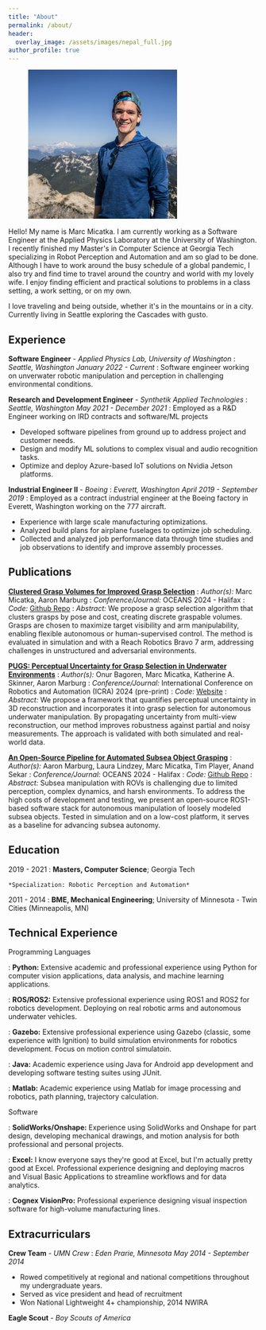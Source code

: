 ```yaml
---
title: "About"
permalink: /about/
header:
  overlay_image: /assets/images/nepal_full.jpg
author_profile: true
---
```

<figure style="width: 300px" class="align-right">
  <a href="/assets/images/about/marc_washington.jpg"><img src="/assets/images/about/marc_washington.jpg"></a>
</figure>

Hello! My name is Marc Micatka. I am currently working as a Software Engineer at the Applied Physics Laboratory at the University of Washington. I recently finished my Master's in Computer Science at Georgia Tech specializing in Robot Perception and Automation and am so glad to be done. Although I have to work around the busy schedule of a global pandemic, I also try and find time to travel around the country and world with my lovely wife. I enjoy finding efficient and practical solutions to problems in a class setting, a work setting, or on my own.

I love traveling and being outside, whether it's in the mountains or in a city. Currently living in Seattle exploring the Cascades with gusto.


Experience
----------
**Software Engineer** -    *Applied Physics Lab, University of Washington*
: *Seattle, Washington      January 2022 - Current*
: Software engineer working on unverwater robotic manipulation and perception in challenging environmental conditions.

**Research and Development Engineer** -    *Synthetik Applied Technologies*
: *Seattle, Washington      May 2021 - December 2021*
:  Employed as a R&D Engineer working on IRD contracts and software/ML projects
  * Developed software pipelines from ground up to address project and customer needs.
  * Design and modify ML solutions to complex visual and audio recognition tasks.
  * Optimize and deploy Azure-based IoT solutions on Nvidia Jetson platforms.

**Industrial Engineer II** -    *Boeing*
: *Everett, Washington      April 2019 - September 2019*
:  Employed as a contract industrial engineer at the Boeing factory in Everett, Washington working on the 777 aircraft.
  * Experience with large scale manufacturing optimizations.
  * Analyzed build plans for airplane fuselages to optimize job scheduling.
  * Collected and analyzed job performance data through time studies and job observations to identify and improve assembly processes.

Publications
------------
[**Clustered Grasp Volumes for Improved Grasp Selection**](https://doi.org/10.1109/OCEANS55160.2024.10753754)
: *Author(s):* Marc Micatka, Aaron Marburg
: *Conference/Journal:* OCEANS 2024 - Halifax
: *Code:* [Github Repo](https://gitlab.com/apl-ocean-engineering/raven/manipulation)
: *Abstract:*
We propose a grasp selection algorithm that clusters grasps by pose and cost, creating discrete graspable volumes.
Grasps are chosen to maximize target visibility and arm manipulability, enabling flexible autonomous or human-supervised control.
The method is evaluated in simulation and with a Reach Robotics Bravo 7 arm, addressing challenges in unstructured and adversarial environments.

[**PUGS: Perceptual Uncertainty for Grasp Selection in Underwater Environments**](https://doi.org/10.48550/arXiv.2502.09824)
: *Author(s):* Onur Bagoren, Marc Micatka, Katherine A. Skinner, Aaron Marburg
: *Conference/Journal:* International Conference on Robotics and Automation (ICRA) 2024 (pre-print)
: *Code:* [Website](https://onurbagoren.github.io/PUGS/)
: *Abstract:*
We propose a framework that quantifies perceptual uncertainty in 3D reconstruction and incorporates it into grasp selection for autonomous underwater manipulation.
By propagating uncertainty from multi-view reconstruction, our method improves robustness against partial and noisy measurements.
The approach is validated with both simulated and real-world data.

[**An Open-Source Pipeline for Automated Subsea Object Grasping**](https://doi.org/10.1109/OCEANS55160.2024.10753754)
: *Author(s):* Aaron Marburg, Laura Lindzey, Marc Micatka, Tim Player, Anand Sekar
: *Conference/Journal:* OCEANS 2024 - Halifax
: *Code:* [Github Repo](https://gitlab.com/apl-ocean-engineering/raven/manipulation)
: *Abstract:*
Subsea manipulation with ROVs is challenging due to limited perception, complex dynamics, and harsh environments.
To address the high costs of development and testing, we present an open-source ROS1-based software stack for autonomous manipulation of loosely modeled subsea objects.
Tested in simulation and on a low-cost platform, it serves as a baseline for advancing subsea autonomy.

Education
---------
2019 - 2021
:   **Masters, Computer Science**; Georgia Tech

    *Specialization: Robotic Perception and Automation*

2011 - 2014
:   **BME, Mechanical Engineering**; University of Minnesota - Twin Cities (Minneapolis, MN)

Technical Experience
--------------------
Programming Languages

: **Python:** Extensive academic and professional experience using Python for computer vision applications, data analysis, and machine learning applications.

: **ROS/ROS2:** Extensive professional experience using ROS1 and ROS2 for robotics development. Deploying on real robotic arms and autonomous underwater vehicles.

: **Gazebo:** Extensive professional experience using Gazebo (classic, some experience with Ignition) to build simulation environments for robotics development. Focus on motion control simulatoin.

: **Java:** Academic experience using Java for Android app development and developing software testing suites using JUnit.

: **Matlab:** Academic experience using Matlab for image processing and robotics, path planning, trajectory calculation.


Software

: **SolidWorks/Onshape:** Experience using SolidWorks and Onshape for part design, developing mechanical drawings, and motion analysis for both professional and personal projects.

: **Excel:** I know everyone says they're good at Excel, but I'm actually pretty good at Excel. Professional experience designing and deploying macros and Visual Basic Applications to streamline workflows and for data analytics.

: **Cognex VisionPro:** Professional experience designing visual inspection software for high-volume manufacturing lines.

Extracurriculars
----------------------------------------
**Crew Team** -  *UMN Crew*
: *Eden Prarie, Minnesota   May 2014 - September 2014*
  * Rowed competitively at regional and national competitions throughout my undergraduate years.
  * Served as vice president and head of recruitment
  * Won National Lightweight 4+ championship, 2014 NWIRA

**Eagle Scout** -  *Boy Scouts of America*
